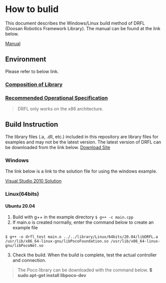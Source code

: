 # How to bulid

This document describes the Windows/Linux build method of DRFL (Doosan Robotics Framework Library).
The manual can be found at the link below.

[Manual](https://manual.doosanrobotics.com/en/api/1.29/Publish/)

## Environment

Please refer to below link.

### [Composition of Library](https://manual.doosanrobotics.com/help/api/latest/publish/en_us/composition-of-library-36471066.html)
### [Recommended Operational Specification](https://manual.doosanrobotics.com/help/api/latest/publish/en_us/recommended-operational-specification-50890483.html)

> DRFL only works on the x86 architecture.

## Build Instruction
The library files (.a, .dll, etc.) included in this repository are library files for examples and may not be the latest version. 
The latest version of DRFL can be downloaded from the link below.
[Download Site](https://robotlab.doosanrobotics.com/en/board/Resources/Software/b1093461-88c9-eb11-bacc-000d3aa2bc06?pageId=864ff7c8-5545-e911-a824-000d3a07f6fe&searchKeyword=)

### Windows

The link below is a link to the solution file for using the windows example.

[Visual Studio 2010 Solution](https://github.com/doosan-robotics/API-DRFL/blob/main/example/Windows/windows_example/windows_example.sln)


### Linux(64bits)

#### Ubuntu 20.04

1. Build with g++ in the example directory
`$ g++ -c main.cpp`
2.	If main.o is created normally, enter the command below to create an example file

`$ g++ -o drfl_test main.o ../../library/Linux/64bits/20.04/libDRFL.a /usr/lib/x86_64-linux-gnu/libPocoFoundation.so /usr/lib/x86_64-linux-gnu/libPocoNet.so`

3.	Check the build. When the build is complete, test the actual controller and connection.

> The Poco library can be downloaded with the command below.
> **$ sudo apt-get install libpoco-dev**

